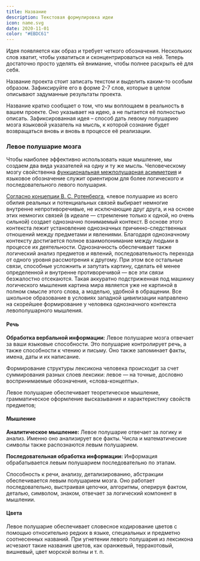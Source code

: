 ```yaml
---
title: Название
description: Текстовая формулировка идеи
icon: name.svg
date: 2020-11-01
color: "#EBDC61"
---
```


Идея появляется как образ и требует четкого обозначения. Нескольких слов хватит, чтобы ухватиться и сконцентрироваться на ней. Теперь достаточно просто уделять ей внимание, чтобы полнее раскрыть её для себя.

Название проекта стоит записать текстом и выделить каким-то особым образом. Зафиксируйте его в форме 2-7 слов, которые в целом описывают задуманные результаты проекта.

Название кратко сообщает о том, что мы воплощаем в реальность в вашем проекте. Оно указывает на идею, а не пытается её полностью описать. Зафиксированная идея – способ дать левому полушарию мозга языковой указатель на мысль, к которой сознание будет возвращаться вновь и вновь в процессе её реализации.

### Левое полушарие мозга

Чтобы наиболее эффективно использовать наше мышление, мы создаем два вида указателей на одну и ту же мысль. Человеческому мозгу свойственна [функциональная межполушарная асимметрия](https://ru.wikipedia.org/wiki/Межполушарная_асимметрия) и языковое обозначение служит ориентиром для более логического и последовательного левого полушария.

[Согласно концепции В. С. Ротенберга](https://ru.wikipedia.org/wiki/Стереосуггестия), «левое полушарие из всего обилия реальных и потенциальных связей выбирает немногие внутренне непротиворечивые, не исключающие друг друга, и на основе этих немногих связей (в идеале — стремление только к одной, но очень сильной) создает однозначно понимаемый контекст. В основе этого контекста лежит установление однозначных причинно-следственных отношений между предметами и явлениями. Благодаря однозначному контексту достигается полное взаимопонимание между людьми в процессе их деятельности. Однозначность обеспечивает также логический анализ предметов и явлений, последовательность перехода от одного уровня рассмотрения к другому. При этом все остальные связи, способные усложнить и запутать картину, сделать её менее определенной и внутренне противоречивой — все эти связи безжалостно отсекаются. Такая аккуратно подстриженная под машинку логического мышления картина мира является уже не картиной в полном смысле этого слова, а моделью, удобной в обращении. Все школьное образование в условиях западной цивилизации направлено на скорейшее формирование у человека однозначного контекста левополушарного мышления.

#### Речь

**Обработка вербальной информации:** Левое полушарие мозга отвечает за ваши языковые способности. Это полушарие контролирует речь, а также способности к чтению и письму. Оно также запоминает факты, имена, даты и их написание.

Формирование структуры лексикона человека происходит за счет суммирования разных слоев лексики: левое — на точные, дословно воспринимаемые обозначения, «слова-концепты».

Левое полушарие обеспечивает теоретическое мышление, грамматическое оформление высказывания и характеристику свойств предметов;

#### Мышление

**Аналитическое мышление:** Левое полушарие отвечает за логику и анализ. Именно оно анализирует все факты. Числа и математические символы также распознаются левым полушарием.

**Последовательная обработка информации:** Информация обрабатывается левым полушарием последовательно по этапам.

Способность к речи, анализу, детализированию, абстракции обеспечивается левым полушарием мозга. Оно работает последовательно, выстраивая цепочки, алгоритмы, оперируя фактом, деталью, символом, знаком, отвечает за логический компонент в мышлении.

#### Цвета

Левое полушарие обеспечивает словесное кодирование цветов с помощью относительно редких в языке, специальных и предметно соотнесенных названий. При угнетении левого полушария из лексикона исчезают такие названия цветов, как оранжевый, терракотовый, вишневый, цвет морской волны и т. п.
